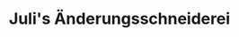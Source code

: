 ---
title: "Juli's Änderungsschneiderei"
url: /rees/julis-aenderungsschneiderei/
shop: Schneiderei
---
